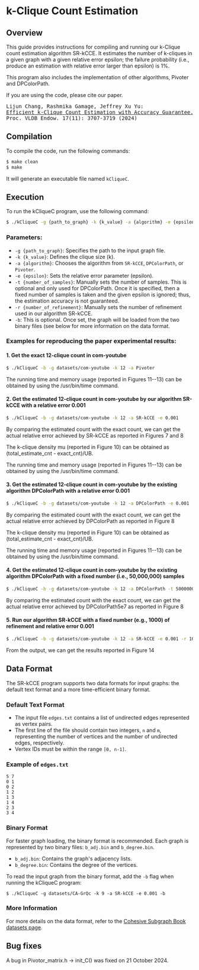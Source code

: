 # k-Clique Count Estimation

## Overview

This guide provides instructions for compiling and running our k-Clique count estimation algorithm SR-kCCE. It estimates the number of k-cliques in a given graph with a given relative error epsilon; the failure probability (i.e., produce an estimation with relative error larger than epsilon) is 1%.

This program also includes the implementation of other algorithms, Pivoter and DPColorPath.

If you are using the code, please cite our paper.
<pre>
Lijun Chang, Rashmika Gamage, Jeffrey Xu Yu:
<a href="https://www.vldb.org/pvldb/vol17/p3707-chang.pdf">Efficient k-Clique Count Estimation with Accuracy Guarantee.</a>
Proc. VLDB Endow. 17(11): 3707-3719 (2024)
</pre>

## Compilation

To compile the code, run the following commands:

```sh
$ make clean
$ make
```
It will generate an executable file named `kCliqueC`.

## Execution

To run the kCliqueC program, use the following command:

```sh
$ ./kCliqueC -g {path_to_graph} -k {k_value} -a {algorithm} -e {epsilon}
```

### Parameters:

-   `-g {path_to_graph}`: Specifies the path to the input graph file.
-   `-k {k_value}`: Defines the clique size (k).
-   `-a {algorithm}`: Chooses the algorithm from `SR-kCCE`, `DPColorPath`, or `Pivoter`. 
-   `-e {epsilon}`: Sets the relative error parameter (epsilon).
-   `-t {number_of_samples}`: Manually sets the number of samples. This is optional and only used for DPColorPath. Once it is specified, then a fixed number of samples is taken and the given epsilon is ignored; thus, the estimation accuracy is not guaranteed.
-   `-r {number_of_refinement}`: Manually sets the number of refinement used in our algorithm SR-kCCE.
-   `-b`: This is optional. Once set, the graph will be loaded from the two binary files (see below for more information on the data format.

### Examples for reproducing the paper experimental results:

#### 1. Get the exact 12-clique count in com-youtube
```sh
$ ./kCliqueC -b -g datasets/com-youtube -k 12 -a Pivoter
```

The running time and memory usage (reported in Figures 11--13) can be obtained by using the /usr/bin/time command.

#### 2. Get the estimated 12-clique count in com-youtube by our algorithm SR-kCCE with a relative error 0.001

```sh
$ ./kCliqueC -b -g datasets/com-youtube -k 12 -a SR-kCCE -e 0.001
```
By comparing the estimated count with the exact count, we can get the actual relative error achieved by SR-kCCE as reported in Figures 7 and 8

The k-clique density mu (reported in Figure 10) can be obtained as (total\_estimate\_cnt - exact\_cnt)/UB.

The running time and memory usage (reported in Figures 11--13) can be obtained by using the /usr/bin/time command.

#### 3. Get the estimated 12-clique count in com-youtube by the existing algorithm DPColorPath with a relative error 0.001

```sh
$ ./kCliqueC -b -g datasets/com-youtube -k 12 -a DPColorPath -e 0.001
```
By comparing the estimated count with the exact count, we can get the actual relative error achieved by DPColorPath as reported in Figure 8

The k-clique density mu (reported in Figure 10) can be obtained as (total\_estimate\_cnt - exact\_cnt)/UB.

The running time and memory usage (reported in Figures 11--13) can be obtained by using the /usr/bin/time command.

#### 4. Get the estimated 12-clique count in com-youtube by the existing algorithm DPColorPath with a fixed number (i.e., 50,000,000) samples

```sh
$ ./kCliqueC -b -g datasets/com-youtube -k 12 -a DPColorPath -t 50000000
```
By comparing the estimated count with the exact count, we can get the actual relative error achieved by DPColorPath5e7 as reported in Figure 8

#### 5. Run our algorithm SR-kCCE with a fixed number (e.g., 1000) of refinement and relative error 0.001

```sh
$ ./kCliqueC -b -g datasets/com-youtube -k 12 -a SR-kCCE -e 0.001 -r 1000
```

From the output, we can get the results reported in Figure 14

## Data Format

The SR-kCCE program supports two data formats for input graphs: the default text format and a more time-efficient binary format.

### Default Text Format

-   The input file `edges.txt` contains a list of undirected edges represented as vertex pairs.
-   The first line of the file should contain two integers, `n` and `m`, representing the number of vertices and the number of undirected edges, respectively.
-   Vertex IDs must be within the range `[0, n-1]`.

### Example of `edges.txt`

```
5 7
0 1
0 2
1 2
1 3
1 4
2 3
3 4
```

### Binary Format

For faster graph loading, the binary format is recommended. Each graph is represented by two binary files: `b_adj.bin` and `b_degree.bin`.

-   `b_adj.bin`: Contains the graph's adjacency lists.
-   `b_degree.bin`: Contains the degree of the vertices.

To read the input graph from the binary format, add the `-b` flag when running the kCliqueC program:

```
$ ./kCliqueC -g datasets/CA-GrQc -k 9 -a SR-kCCE -e 0.001 -b 
```

### More Information

For more details on the data format, refer to the [Cohesive Subgraph Book datasets page](https://lijunchang.github.io/Cohesive_subgraph_book/datasets).

## Bug fixes

A bug in Pivotor_matrix.h -> init_C() was fixed on 21 October 2024.
